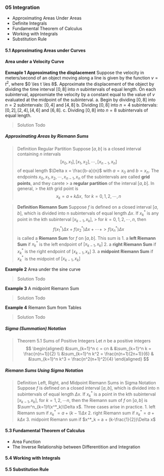 ### 05 Integration

+ Approximating Areas Under Areas
+ Definite Integrals
+ Fundamental Theorem of Calculus
+ Working with Integrals
+ Substitution Rule

#### 5.1 Approximating Areas under Curves

#### Area under a Velocity Curve

**Exmaple 1 Approximating the displacement**
Suppose the velocity in meters/second of an object moving along a line is given by the function $v = t^2$, where $0 \les t \les 8$. Approximate the displacement of the object by dividing the time interval $[0,8]$ into $n$ subintervals of equal length. On each subinterval, approxmiate the velocity by a constant equal to the value of $v$ evaluated at the midpoint of the subinterval.
a. Begin by dividing $[0,8]$ into $n=2$ subintervals: $[0, 4]$ and $[4,8]$
b. Dividing $[0,8]$ into $n=4$ subintervals: $[0, 2],[2, 4], [4, 6]$ and $[6,8]$.
c. Dividing $[0,8]$ into $n=8$ subintervals of equal length.
>Solution
Todo

##### Approximating Areas by Riemann Sums

>Definition Regular Partition
Suppose $[a, b]$ is a closed interval containing $n$ intervals
$$
[x_0, x_1], [x_1, x_2], \cdots ,[x_{n-1}, x_n]
$$
of equal length $\Delta x = \frac{b-a}{n}$ with $a = x_0$ and $b=x_n$. The endpoints $x_0, x_1, x_2, \cdots , x_{n-1}, x_n$ of the subintervals are called **grid points**, and they carete > a **regular partition** of the interval $[a, b]$. In general, > the $kth$ grid point is
$$
x_k = a + k{\Delta x}, \text{ for } k=0,1,2,\cdots,n
$$

>**Definition Riemann Sum**
Suppose $f$ is defined on a closed interval $[a, b]$, which is divided into n subintervals of equal length ${\Delta x}$. If $x_k^*$ is any point in the kth subinterval $[x_{k-1}, x_k]$, > for $k=0,1,2,\cdots,n$, then
$$
f(x_1^*){\Delta x} + f(x_2^*){\Delta x} + \cdots + > f(x_n^*){\Delta x}
$$
is called a **Riemann Sum** for $f$ on $[a, b]$. This sum is
1\. a **left Riemann Sum** if $x_k^*$ is the left endpoint of $[x_{k-1}, x_k]$
2\. a **right Riemann Sum** if $x_k^*$ is the right endpoint of $[x_{k-1}, x_k]$
3\. a **midpoint Riemann Sum** if $x_k^*$ is the midpoint of $[x_{k-1}, x_k]$

**Example 2** Area under the sine curve
>Solution
Todo

**Example 3** A midpoint Riemann Sum
>Solution
Todo

**Example 4** Riemann Sum from Tables
>Solution
Todo

##### Sigma (Summation) Notation

>Theorem 5.1 Sums of Positive Integers
Let $n$ be a positive integers
$$
\begin{aligned}
&\sum_{k=1}^n c = cn &
&\sum_{k=1}^n k = \frac{n(n+1)}{2} \\
&\sum_{k=1}^n k^2 = \frac{n(n+1)(2n+1)}{6} &
&\sum_{k=1}^n k^3 = \frac{n^2(n+1)^2}{4}
\end{aligned}
$$

##### Riemann Sums Using Sigma Notation

>Definition Left, Right, and Midpoint Riemann Sums in Sigma Notation
Suppose $f$ is defined on a closed interval $[a, b]$, which is divided into n subintervals of equal length $\Delta x$. If $x^*_k$ is a point in the kth subinterval $[x_{k-1}, x_k]$, for $k=1, 2, \cdots n$, then the Riemann sum of $f$ on $[a, b]$ is $\sum^n_{k=1}f(x^*_k)\Delta x$. Three cases arise in practice.
1\. left Riemann sum if $x^*_k = a + (k-1)\Delta x$
2\. right Riemann sum if $x^*_k = a + k\Delta x$
3\. midpoint Riemann sum if $x^*_k = a + (k-\frac{1}{2})\Delta x$

#### 5.3 Fundamental Theorem of Calculus
+ Area Function
+ The Inverse Relationship between Differentition and Integration

#### 5.4 Working with Integrals
#### 5.5 Substitution Rule

